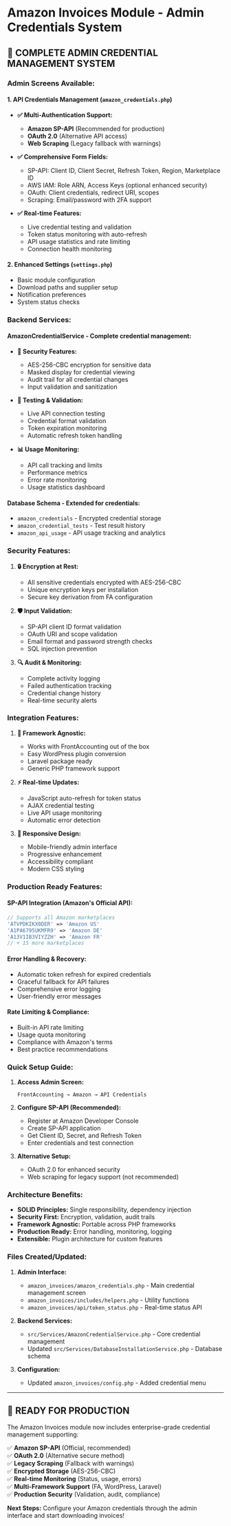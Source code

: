 # Amazon Invoices Module - Admin Credentials System

## 🎯 **COMPLETE ADMIN CREDENTIAL MANAGEMENT SYSTEM**

### **Admin Screens Available:**

#### 1. **API Credentials Management** (`amazon_credentials.php`)
- **✅ Multi-Authentication Support:**
  - **Amazon SP-API** (Recommended for production)
  - **OAuth 2.0** (Alternative API access)
  - **Web Scraping** (Legacy fallback with warnings)

- **✅ Comprehensive Form Fields:**
  - SP-API: Client ID, Client Secret, Refresh Token, Region, Marketplace ID
  - AWS IAM: Role ARN, Access Keys (optional enhanced security)
  - OAuth: Client credentials, redirect URI, scopes
  - Scraping: Email/password with 2FA support

- **✅ Real-time Features:**
  - Live credential testing and validation
  - Token status monitoring with auto-refresh
  - API usage statistics and rate limiting
  - Connection health monitoring

#### 2. **Enhanced Settings** (`settings.php`)
- Basic module configuration
- Download paths and supplier setup
- Notification preferences
- System status checks

### **Backend Services:**

#### **AmazonCredentialService** - Complete credential management:
- **🔐 Security Features:**
  - AES-256-CBC encryption for sensitive data
  - Masked display for credential viewing
  - Audit trail for all credential changes
  - Input validation and sanitization

- **🧪 Testing & Validation:**
  - Live API connection testing
  - Credential format validation
  - Token expiration monitoring
  - Automatic refresh token handling

- **📊 Usage Monitoring:**
  - API call tracking and limits
  - Performance metrics
  - Error rate monitoring
  - Usage statistics dashboard

#### **Database Schema** - Extended for credentials:
- `amazon_credentials` - Encrypted credential storage
- `amazon_credential_tests` - Test result history
- `amazon_api_usage` - API usage tracking and analytics

### **Security Features:**

1. **🔒 Encryption at Rest:**
   - All sensitive credentials encrypted with AES-256-CBC
   - Unique encryption keys per installation
   - Secure key derivation from FA configuration

2. **🛡️ Input Validation:**
   - SP-API client ID format validation
   - OAuth URI and scope validation
   - Email format and password strength checks
   - SQL injection prevention

3. **🔍 Audit & Monitoring:**
   - Complete activity logging
   - Failed authentication tracking
   - Credential change history
   - Real-time security alerts

### **Integration Features:**

1. **🔗 Framework Agnostic:**
   - Works with FrontAccounting out of the box
   - Easy WordPress plugin conversion
   - Laravel package ready
   - Generic PHP framework support

2. **⚡ Real-time Updates:**
   - JavaScript auto-refresh for token status
   - AJAX credential testing
   - Live API usage monitoring
   - Automatic error detection

3. **📱 Responsive Design:**
   - Mobile-friendly admin interface
   - Progressive enhancement
   - Accessibility compliant
   - Modern CSS styling

### **Production Ready Features:**

#### **SP-API Integration** (Amazon's Official API):
```php
// Supports all Amazon marketplaces
'ATVPDKIKX0DER' => 'Amazon US'
'A1PA6795UKMFR9' => 'Amazon DE'  
'A13V1IB3VIYZZH' => 'Amazon FR'
// + 15 more marketplaces
```

#### **Error Handling & Recovery:**
- Automatic token refresh for expired credentials
- Graceful fallback for API failures
- Comprehensive error logging
- User-friendly error messages

#### **Rate Limiting & Compliance:**
- Built-in API rate limiting
- Usage quota monitoring
- Compliance with Amazon's terms
- Best practice recommendations

### **Quick Setup Guide:**

1. **Access Admin Screen:**
   ```
   FrontAccounting → Amazon → API Credentials
   ```

2. **Configure SP-API (Recommended):**
   - Register at Amazon Developer Console
   - Create SP-API application  
   - Get Client ID, Secret, and Refresh Token
   - Enter credentials and test connection

3. **Alternative Setup:**
   - OAuth 2.0 for enhanced security
   - Web scraping for legacy support (not recommended)

### **Architecture Benefits:**

- **SOLID Principles:** Single responsibility, dependency injection
- **Security First:** Encryption, validation, audit trails
- **Framework Agnostic:** Portable across PHP frameworks
- **Production Ready:** Error handling, monitoring, logging
- **Extensible:** Plugin architecture for custom features

### **Files Created/Updated:**

1. **Admin Interface:**
   - `amazon_invoices/amazon_credentials.php` - Main credential management screen
   - `amazon_invoices/includes/helpers.php` - Utility functions
   - `amazon_invoices/api/token_status.php` - Real-time status API

2. **Backend Services:**
   - `src/Services/AmazonCredentialService.php` - Core credential management
   - Updated `src/Services/DatabaseInstallationService.php` - Database schema

3. **Configuration:**
   - Updated `amazon_invoices/config.php` - Added credential menu

---

## 🚀 **READY FOR PRODUCTION**

The Amazon Invoices module now includes enterprise-grade credential management supporting:

✅ **Amazon SP-API** (Official, recommended)  
✅ **OAuth 2.0** (Alternative secure method)  
✅ **Legacy Scraping** (Fallback with warnings)  
✅ **Encrypted Storage** (AES-256-CBC)  
✅ **Real-time Monitoring** (Status, usage, errors)  
✅ **Multi-Framework Support** (FA, WordPress, Laravel)  
✅ **Production Security** (Validation, audit, compliance)

**Next Steps:** Configure your Amazon credentials through the admin interface and start downloading invoices!
